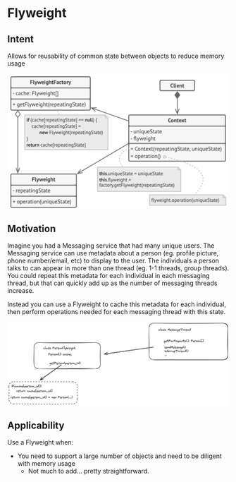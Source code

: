 # Flyweight

## Intent
Allows for reusability of common state between objects to reduce memory usage

![alt text](https://github.com/PR0Grammar/design-patterns/blob/main/Structural/flyweight/flyweight-struct.png)

## Motivation

Imagine you had a Messaging service that had many unique users. The Messaging service can use metadata about a person (eg. profile picture, phone number/email, etc) to display to the user. The individuals a person talks to can appear in more than one thread (eg. 1-1 threads, group threads). You could repeat this metadata for each individual in each messaging thread, but that can quickly add up as the number of messaging threads increase.

Instead you can use a Flyweight to cache this metadata for each individual, then perform operations needed for each messaging thread with this state.


![alt text](https://github.com/PR0Grammar/design-patterns/blob/main/Structural/flyweight/flyweight.png)


## Applicability

Use a Flyweight when:
- You need to support a large number of objects and need to be diligent with memory usage
    - Not much to add... pretty straightforward.
